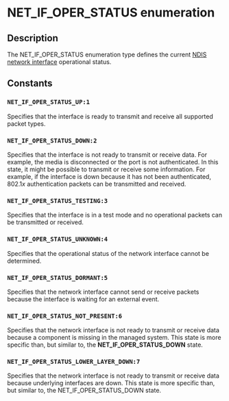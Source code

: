 # NET_IF_OPER_STATUS enumeration

## Description

The NET_IF_OPER_STATUS enumeration type defines the current
[NDIS network interface](https://learn.microsoft.com/windows-hardware/drivers/network/ndis-network-interfaces2) operational
status.

## Constants

### `NET_IF_OPER_STATUS_UP:1`

Specifies that the interface is ready to transmit and receive all supported packet types.

### `NET_IF_OPER_STATUS_DOWN:2`

Specifies that the interface is not ready to transmit or receive data. For example, the media is
disconnected or the port is not authenticated. In this state, it might be possible to transmit or
receive some information. For example, if the interface is down because it has not been authenticated,
802.1*x* authentication packets can be transmitted and received.

### `NET_IF_OPER_STATUS_TESTING:3`

Specifies that the interface is in a test mode and no operational packets can be transmitted or
received.

### `NET_IF_OPER_STATUS_UNKNOWN:4`

Specifies that the operational status of the network interface cannot be determined.

### `NET_IF_OPER_STATUS_DORMANT:5`

Specifies that the network interface cannot send or receive packets because the interface is
waiting for an external event.

### `NET_IF_OPER_STATUS_NOT_PRESENT:6`

Specifies that the network interface is not ready to transmit or receive data because a component
is missing in the managed system. This state is more specific than, but similar to, the
**NET_IF_OPER_STATUS_DOWN** state.

### `NET_IF_OPER_STATUS_LOWER_LAYER_DOWN:7`

Specifies that the network interface is not ready to transmit or receive data because underlying
interfaces are down. This state is more specific than, but similar to, the NET_IF_OPER_STATUS_DOWN
state.